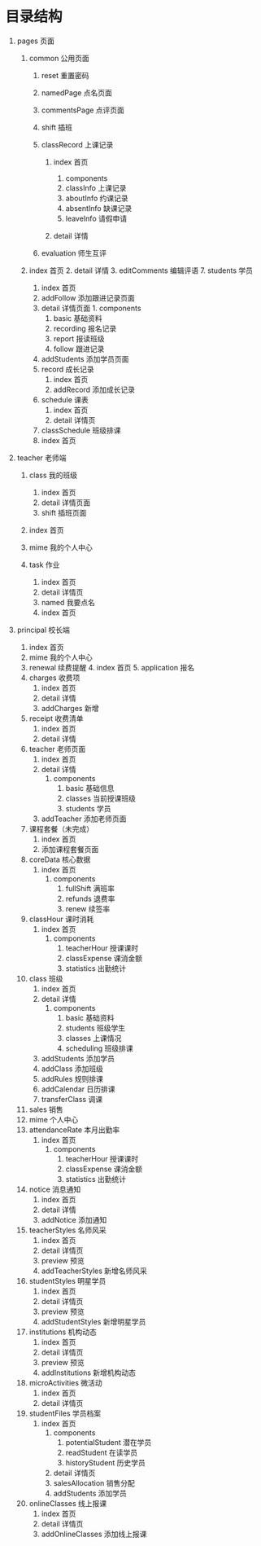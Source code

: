 # 目录结构

1. pages 页面

   1. common 公用页面

      1. reset 重置密码
      2. namedPage 点名页面
      3. commentsPage 点评页面
      4. shift 插班
      5. classRecord 上课记录

         1. index 首页
            1. components
            2. classInfo 上课记录
            3. aboutInfo 约课记录
            4. absentInfo 缺课记录
            5. leaveInfo 请假申请

         2. detail 详情
      6. evaluation 师生互评
   1. index 首页
          2. detail 详情
          3. editComments 编辑评语
      7. students 学员
         1. index 首页
         2. addFollow 添加跟进记录页面
         3.  detail 详情页面
            1. components
               1. basic 基础资料
               2. recording 报名记录
               3. report 报读班级
               4. follow 跟进记录
         4. addStudents 添加学员页面
      8. record 成长记录
            1. index 首页
            2. addRecord 添加成长记录
      9. schedule 课表
            1. index  首页
            2. detail 详情页
      10. classSchedule 班级排课
         1. index 首页
   
2. teacher 老师端
   
   1.  class 我的班级
   
         1. index 首页
         2. detail 详情页面
         5.  shift 插班页面
   2.  index 首页
      3. mime 我的个人中心
   5. task 作业
         1. index 首页
         2. detail 详情页
      5.  named 我要点名
       1.  index 首页
   
3. principal 校长端
   
      1. index 首页
      2. mime 我的个人中心
      3. renewal 续费提醒
        4. index 首页
        5. application 报名
      6. charges 收费项
         1. index 首页
         2. detail 详情
         3. addCharges 新增
      7. receipt 收费清单
         1. index 首页
         2. detail 详情
      8. teacher 老师页面
         1. index 首页
         2. detail 详情
            1. components
               1. basic 基础信息
               2. classes 当前授课班级
               3. students 学员
         3. addTeacher 添加老师页面
      9. 课程套餐（未完成）
         1. index 首页
         2. 添加课程套餐页面
      10. coreData 核心数据
          1. index 首页
             1. components
                1. fullShift 满班率
                2. refunds 退费率
                3. renew 续签率
      11. classHour 课时消耗
          1. index 首页
             1. components
                1. teacherHour 授课课时
                2. classExpense 课消金额
                3. statistics 出勤统计
      12. class 班级
          1. index 首页
          2. detail 详情
             1. components
                1. basic 基础资料
                2. students 班级学生
                3. classes 上课情况
                4. scheduling 班级排课
          3. addStudents 添加学员
          4. addClass 添加班级
          5. addRules 规则排课
          6. addCalendar 日历排课
          7. transferClass 调课
      13. sales 销售
      14. mime 个人中心
      15. attendanceRate 本月出勤率
          1. index 首页
             1. components
                1. teacherHour 授课课时
                2. classExpense 课消金额
                3. statistics 出勤统计
      16. notice 消息通知
          1. index 首页
          2. detail 详情
          3. addNotice 添加通知
      17. teacherStyles 名师风采
          1. index 首页
          2. detail 详情页
          3. preview 预览
          4. addTeacherStyles 新增名师风采
      18. studentStyles 明星学员
          1. index 首页
          2. detail 详情页
          3. preview 预览
          4. addStudentStyles 新增明星学员
      19. institutions 机构动态
          1. index 首页
          2. detail 详情页
          3. preview 预览
          4. addInstitutions 新增机构动态
      20. microActivities 微活动
          1. index 首页
          2. detail 详情页
      21. studentFiles 学员档案
          1. index 首页
             1. components
                1. potentialStudent 潜在学员
                2. readStudent  在读学员
                3. historyStudent 历史学员
             2. detail 详情页
             3. salesAllocation 销售分配
             4. addStudents 添加学员
      22. onlineClasses 线上报课
          1. index 首页
          2. detail 详情页
          3. addOnlineClasses 添加线上报课

